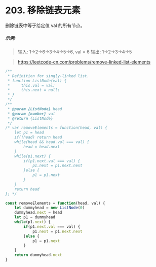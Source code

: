 # 203. 移除链表元素

删除链表中等于给定值 val 的所有节点。

##### 示例:

> 输入: 1->2->6->3->4->5->6, val = 6
> 输出: 1->2->3->4->5


> https://leetcode-cn.com/problems/remove-linked-list-elements

```js
/**
 * Definition for singly-linked list.
 * function ListNode(val) {
 *     this.val = val;
 *     this.next = null;
 * }
 */
/**
 * @param {ListNode} head
 * @param {number} val
 * @return {ListNode}
 */
/* var removeElements = function(head, val) {
    let p1 = head
    if(!head) return head
    while(head && head.val === val) {
        head = head.next
    }
    while(p1.next) {
        if(p1.next.val === val) {
            p1.next = p1.next.next
        }else {
            p1 = p1.next
        }
    }
    return head
}; */

const removeElements = function(head, val) {
    let dummyhead = new ListNode(0)
    dummyhead.next = head
    let p1 = dummyhead
    while(p1.next) {
        if(p1.next.val === val) {
            p1.next = p1.next.next
        }else {
            p1 = p1.next
        }
    }
    return dummyhead.next
}
```